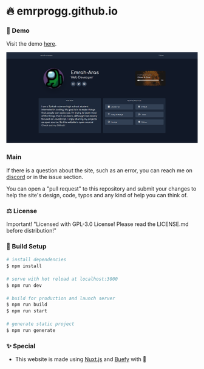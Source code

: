 # 🔥 emrprogg.github.io

### 🔧 Demo

Visit the demo [here](https://emraharas.cf).

![a](/static/readmeBannerImage.png)

### Main

If there is a question about the site, such as an error, you can reach me on [discord](https://discord.com/users/441221465019514881) or in the issue section.

You can open a "pull request" to this repository and submit your changes to help the site's design, code, typos and any kind of help you can think of.

### ⚖️ License

Important! "Licensed with GPL-3.0 License! Please read the LICENSE.md before distribution!"

### 📩 Build Setup

```bash
# install dependencies
$ npm install

# serve with hot reload at localhost:3000
$ npm run dev

# build for production and launch server
$ npm run build
$ npm run start

# generate static project
$ npm run generate
```

### ✨ Special

- This website is made using [Nuxt.js](https://nuxtjs.org) and [Buefy](https://buefy.org/) with 💙
